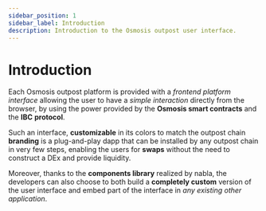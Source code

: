 ```yaml
---
sidebar_position: 1
sidebar_label: Introduction
description: Introduction to the Osmosis outpost user interface.
---
```


# Introduction

Each Osmosis outpost platform is provided with a *frontend platform interface*
allowing the user to have a *simple interaction* directly from the browser, by 
using the power provided by the **Osmosis smart contracts** and the **IBC** 
**protocol**.

Such an interface, **customizable** in its colors to match the outpost chain
**branding** is a plug-and-play dapp that can be installed by any outpost 
chain in very few steps, enabling the users for **swaps** without the need to 
construct a DEx and provide liquidity.

Moreover, thanks to the **components library** realized by nabla, the 
developers can also choose to both build a **completely custom** version of 
the user interface and embed part of the interface in *any existing other*
*application*.